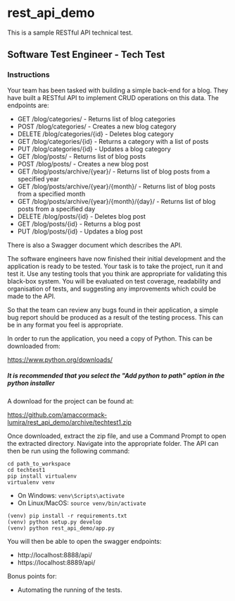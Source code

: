 rest_api_demo
=============

This is a sample RESTful API technical test.

## Software Test Engineer - Tech Test

### Instructions

Your team has been tasked with building a simple back-end for a blog. They have built a RESTful API to implement CRUD operations on this data. The endpoints are:

* GET /blog/categories/ - Returns list of blog categories
* POST /blog/categories/ - Creates a new blog category
* DELETE /blog/categories/{id} - Deletes blog category
* GET /blog/categories/{id} - Returns a category with a list of posts
* PUT /blog/categories/{id} - Updates a blog category
* GET /blog/posts/ - Returns list of blog posts
* POST /blog/posts/ - Creates a new blog post
* GET /blog/posts/archive/{year}/ - Returns list of blog posts from a specified year
* GET /blog/posts/archive/{year}/{month}/ - Returns list of blog posts from a specified month
* GET /blog/posts/archive/{year}/{month}/{day}/ - Returns list of blog posts from a specified day
* DELETE /blog/posts/{id} - Deletes blog post
* GET /blog/posts/{id} - Returns a blog post
* PUT /blog/posts/{id} - Updates a blog post

There is also a Swagger document which describes the API.

The software engineers have now finished their initial development and the application is ready to be tested. Your task is to take the project, run it and test it. Use any testing tools that you think are appropriate for validating this black-box system. You will be evaluated on test coverage, readability and organisation of tests, and suggesting any improvements which could be made to the API.

So that the team can review any bugs found in their application, a simple bug report should be produced as a result of the testing process. This can be in any format you feel is appropriate.

In order to run the application, you need a copy of Python. This can be downloaded from:

https://www.python.org/downloads/

##### It is recommended that you select the "Add python to path" option in the python installer

A download for the project can be found at:

https://github.com/amaccormack-lumira/rest_api_demo/archive/techtest1.zip

Once downloaded, extract the zip file, and use a Command Prompt to open the extracted directory. Navigate into the appropriate folder. The API can then be run using the following command:

```
cd path_to_workspace
cd techtest1
pip install virtualenv
virtualenv venv
```
* On Windows: `venv\Scripts\activate`
* On Linux/MacOS: `source venv/bin/activate`

```
(venv) pip install -r requirements.txt
(venv) python setup.py develop
(venv) python rest_api_demo/app.py
```

You will then be able to open the swagger endpoints:

* http://localhost:8888/api/
* https://localhost:8889/api/

Bonus points for:
- Automating the running of the tests.